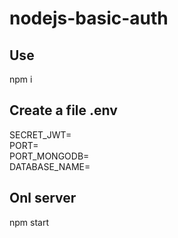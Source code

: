 # nodejs-basic-auth

## Use

npm i

## Create a file .env

SECRET_JWT= <br/>
PORT= <br/>
PORT_MONGODB= <br/>
DATABASE_NAME= <br/>

## Onl server

npm start
